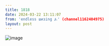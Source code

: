 ```yaml
---
title: 1818
date: 2024-03-22 13:11:07
from: 'endless шизing ⍼' (channel1162404975)
layout: post
---
```


![image](photos/photo_278@22-03-2024_13-11-07.jpg)



